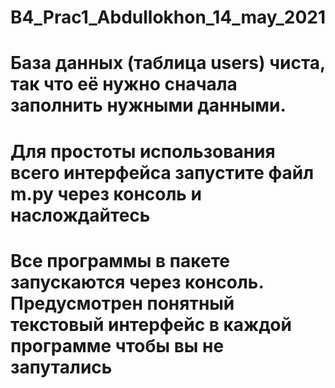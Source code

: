 # B4_Prac1_Abdullokhon_14_may_2021
# База данных (таблица users) чиста, так что её нужно сначала заполнить нужными данными.
# Для простоты использования всего интерфейса запустите файл m.py через консоль и наслождайтесь
# Все программы в пакете запускаются через консоль. Предусмотрен понятный текстовый интерфейс в каждой программе чтобы вы не запутались
